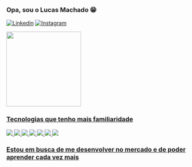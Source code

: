 ### Opa, sou o Lucas Machado 😁

[![Linkedin](https://img.shields.io/badge/LinkedIn-0077B5?style=for-the-badge&logo=linkedin&logoColor=white)](https://www.linkedin.com/in/lucas10/)
[![Instagram](https://img.shields.io/badge/Instagram-E4405F?style=for-the-badge&logo=instagram&logoColor=white)](https://www.instagram.com/_.machadolucas/)

<div align:"center">
  <a href:"https://github-readme-stats.vercel.app/api?username=lucasmsdev&show_icons=true&theme=dark">
   <a href="https://github.com/lucasmsdev">
   <img height="195em" src="https://github-readme-stats.vercel.app/api/top-langs/?username=lucasmsdev&theme=dark"/>
      </div>         


### Tecnologias que tenho mais familiaridade
![](https://img.shields.io/badge/HTML5-E34F26?style=for-the-badge&logo=html5&logoColor=white)
![](https://img.shields.io/badge/CSS-239120?&style=for-the-badge&logo=css3&logoColor=white)
![](https://img.shields.io/badge/JavaScript-F7DF1E?style=for-the-badge&logo=javascript&logoColor=black)
![](	https://img.shields.io/badge/PHP-777BB4?style=for-the-badge&logo=php&logoColor=white)
![](https://img.shields.io/badge/Ruby_on_Rails-CC0000?style=for-the-badge&logo=ruby-on-rails&logoColor=white)
![](https://img.shields.io/badge/Angular-DD0031?style=for-the-badge&logo=angular&logoColor=white)
![](https://img.shields.io/badge/Bootstrap-563D7C?style=for-the-badge&logo=bootstrap&logoColor=white)

### Estou em busca de me desenvolver no mercado e de poder aprender cada vez mais
